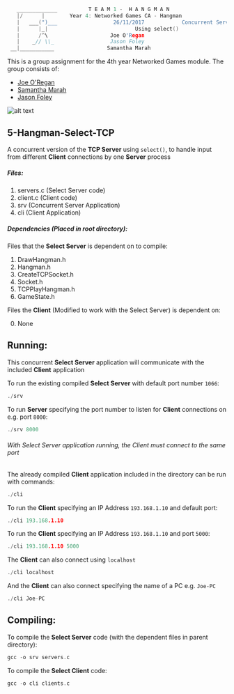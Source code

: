 ```c
   _____________          T E A M 1 -  H A N G M A N
   |/      |        Year 4: Networked Games CA - Hangman
   |   ___(")___                  26/11/2017			Concurrent Server
   |      |_| 							 Using select()
   |      /^\                    Joe O'Regan
   |    _// \\_                  Jason Foley
 __|___________                 Samantha Marah
```

This is a group assignment for the 4th year Networked Games module. The group consists of:
  * [Joe O'Regan](https://github.com/joeaoregan)
  * [Samantha Marah](https://github.com/jasfoley)
  * [Jason Foley](https://github.com/samanthamarah)

![alt text](https://raw.githubusercontent.com/joeaoregan/Yr4-NetworkGames-Hangman/master/Screenshots/5HangmanSelectTCP.png "Select Server Handling 2 Clients")

## 5-Hangman-Select-TCP

A concurrent version of the **TCP Server** using `select()`, to handle input from different **Client** connections by one **Server** process

##### Files:

1. servers.c (Select Server code)
2. client.c (Client code)
3. srv (Concurrent Server Application)
4. cli (Client Application)

##### Dependencies (Placed in root directory):
Files that the **Select Server** is dependent on to compile:

1. DrawHangman.h
2. Hangman.h
3. CreateTCPSocket.h
4. Socket.h
5. TCPPlayHangman.h
6. GameState.h

Files the **Client** (Modified to work with the Select Server) is dependent on:

0. None 

## Running:

This concurrent **Select Server** application will communicate with the included **Client** application

To run the existing compiled **Select Server** with default port number `1066`:
```c
./srv
```

To run **Server** specifying the port number to listen for **Client** connections on e.g. port `8000`:
```c
./srv 8000
```

###### With Select Server application running, the Client must connect to the same port


The already compiled **Client** application included in the directory can be run with commands:
```c
./cli
```

To run the **Client** specifying an IP Address `193.168.1.10` and default port: 
```c
./cli 193.168.1.10
```

To run the **Client** specifying an IP Address `193.168.1.10` and port `5000`: 
```c
./cli 193.168.1.10 5000
```

The **Client** can also connect using `localhost`
```c
./cli localhost
```

And the **Client** can also connect specifying the name of a PC e.g. `Joe-PC`
```c
./cli Joe-PC
```

## Compiling:

To compile the **Select Server** code (with the dependent files in parent directory):
```c
gcc -o srv servers.c
```

To compile the **Select Client** code:
```c
gcc -o cli clients.c
```

